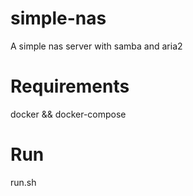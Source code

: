 # simple-nas
A simple nas server with samba and aria2
# Requirements
docker && docker-compose
# Run
run.sh
